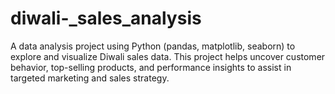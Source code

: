 # diwali-_sales_analysis
A data analysis project using Python (pandas, matplotlib, seaborn) to explore and visualize Diwali sales data. This project helps uncover customer behavior, top-selling products, and performance insights to assist in targeted marketing and sales strategy.
